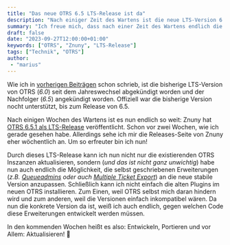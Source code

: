 ```yaml
---
title: "Das neue OTRS 6.5 LTS-Release ist da"
description: "Nach einiger Zeit des Wartens ist die neue LTS-Version 6.5 von OTRS von Znuny veröffentlicht worden."
summary: "Ich freue mich, dass nach einer Zeit des Wartens endlich die neue LTS Version 6.5 von (Znuny) OTRS veröffentlicht wurde. Gerade nach dem abrupten Ende des Supports der Community Edition durch die OTRS AG ist das ein gutes Zeichen."
draft: false
date: "2023-09-27T12:00:00+01:00"
keywords: ["OTRS", "Znuny", "LTS-Release"]
tags: ["Technik", "OTRS"]
author:
 - "marius"
---
```


Wie ich in [vorherigen Beiträgen](/post/znunyotrslts2023) schon schrieb, ist die bisherige LTS-Version von OTRS (_6.0_) seit dem Jahreswechsel abgekündigt worden und der Nachfolger (_6.5_) angekündigt worden. Offiziell war die bisherige Version nocht unterstützt, bis zum Release von 6.5.

Nach einigen Wochen des Wartens ist es nun endlich so weit: Znuny hat [OTRS 6.5.1 als LTS-Release](https://www.znuny.org/de/releases/znuny-lts-6-5-1) veröffentlicht. Schon vor zwei Wochen, wie ich gerade gesehen habe. Allerdings sehe ich mir die Releases-Seite von Znuny eher wöchentlich an. Um so erfreuter bin ich nun!

Durch dieses LTS-Release kann ich nun nicht nur die existierenden OTRS Inszanzen aktualisieren, sondern (_und das ist nicht ganz unwichtig_) habe nun auch endlich die Möglichkeit, die selbst geschriebenen Erweiterungen (_z.B. [Queueadmins](https://zivgitlab.uni-muenster.de/wwuit-anw/webanwendungen/otrs/OTRS_TemplateSignatureAddOn) oder auch [Multiple Ticket Export](https://zivgitlab.uni-muenster.de/wwuit-anw/webanwendungen/otrs/OTRS_MultipleTicketExport)_) an die neue stabile Version anzupassen. Schließlich kann ich nicht einfach die alten Plugins im neuen OTRS installieren. Zum Einen, weil OTRS selbst mich daran hindern wird und zum anderen, weil die Versionen einfach inkompatibel wären. Da nun die konkrete Version da ist, weiß ich auch endlich, gegen welchen Code diese Erweiterungen entwickelt werden müssen.

In den kommenden Wochen heißt es also: Entwickeln, Portieren und vor Allem: Aktualisieren! 🥳
